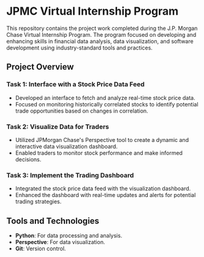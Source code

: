 # JPMC Virtual Internship Program

This repository contains the project work completed during the J.P. Morgan Chase Virtual Internship Program. The program focused on developing and enhancing skills in financial data analysis, data visualization, and software development using industry-standard tools and practices.

## Project Overview

### Task 1: Interface with a Stock Price Data Feed
- Developed an interface to fetch and analyze real-time stock price data.
- Focused on monitoring historically correlated stocks to identify potential trade opportunities based on changes in correlation.

### Task 2: Visualize Data for Traders
- Utilized JPMorgan Chase's Perspective tool to create a dynamic and interactive data visualization dashboard.
- Enabled traders to monitor stock performance and make informed decisions.

### Task 3: Implement the Trading Dashboard
- Integrated the stock price data feed with the visualization dashboard.
- Enhanced the dashboard with real-time updates and alerts for potential trading strategies.

## Tools and Technologies
- **Python**: For data processing and analysis.
- **Perspective**: For data visualization.
- **Git**: Version control.
